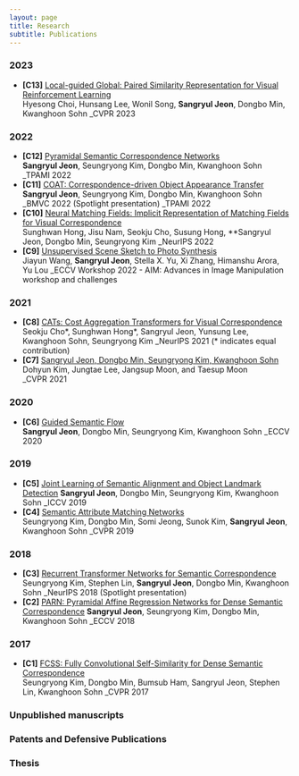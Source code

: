 ```yaml
---
layout: page
title: Research
subtitle: Publications
---
```


<!-- ### Manuscripts -->

<!-- 
 -->
<!-- - [Is Continual Learning Truly Learning Representations Continually?](https://arxiv.org/abs/2206.08101)  
Sungmin Cha, Dongsub Shim, Hyunwoo Kim, Moontae Lee, Honglak Lee, and Taesup Moon  
_Submitted_  
-->

### 2023
- **[C13]** [Local-guided Global: Paired Similarity Representation for Visual Reinforcement Learning]()  
Hyesong Choi, Hunsang Lee, Wonil Song, **Sangryul Jeon**, Dongbo Min, Kwanghoon Sohn 
_CVPR 2023 


### 2022
- **[C12]** [Pyramidal Semantic Correspondence Networks](https://ieeexplore.ieee.org/document/9594706)  
**Sangryul Jeon**, Seungryong Kim, Dongbo Min, Kwanghoon Sohn
_TPAMI 2022
- **[C11]** [COAT: Correspondence-driven Object Appearance Transfer]()  
**Sangryul Jeon**, Seungryong Kim, Dongbo Min, Kwanghoon Sohn
_BMVC 2022 (Spotlight presentation)
_TPAMI 2022
- **[C10]** [Neural Matching Fields: Implicit Representation of Matching Fields for Visual Correspondence]()  
Sunghwan Hong, Jisu Nam, Seokju Cho, Susung Hong, **Sangryul Jeon, Dongbo Min, Seungryong Kim
_NeurIPS 2022
- **[C9]** [Unsupervised Scene Sketch to Photo Synthesis]()  
Jiayun Wang, **Sangryul Jeon**, Stella X. Yu, Xi Zhang, Himanshu Arora, Yu Lou
_ECCV Workshop 2022 - AIM: Advances in Image Manipulation workshop and challenges


### 2021
- **[C8]** [CATs: Cost Aggregation Transformers for Visual Correspondence]()  
Seokju Cho*, Sunghwan Hong*, Sangryul Jeon, Yunsung Lee, Kwanghoon Sohn, Seungryong Kim
_NeurIPS 2021 (* indicates equal contribution)
- **[C7]** [Sangryul Jeon, Dongbo Min, Seungryong Kim, Kwanghoon Sohn]()  
Dohyun Kim, Jungtae Lee, Jangsup Moon, and Taesup Moon  
_CVPR 2021


### 2020
- **[C6]** [Guided Semantic Flow]()  
**Sangryul Jeon**, Dongbo Min, Seungryong Kim, Kwanghoon Sohn
_ECCV 2020 


### 2019
- **[C5]** [Joint Learning of Semantic Alignment and Object Landmark Detection]()
**Sangryul Jeon**, Dongbo Min, Seungryong Kim, Kwanghoon Sohn
_ICCV 2019 
- **[C4]** [Semantic Attribute Matching Networks]()  
Seungryong Kim, Dongbo Min, Somi Jeong, Sunok Kim, **Sangryul Jeon**, Kwanghoon Sohn
_CVPR 2019


### 2018
- **[C3]** [Recurrent Transformer Networks for Semantic Correspondence]()
Seungryong Kim, Stephen Lin, **Sangryul Jeon**, Dongbo Min, Kwanghoon Sohn
_NeurIPS 2018 (Spotlight presentation)
- **[C2]** [PARN: Pyramidal Affine Regression Networks for Dense Semantic Correspondence]()
**Sangryul Jeon**, Seungryong Kim, Dongbo Min, Kwanghoon Sohn
_ECCV 2018


### 2017
- **[C1]** [	FCSS: Fully Convolutional Self-Similarity for Dense Semantic Correspondence]()  
Seungryong Kim, Dongbo Min, Bumsub Ham, Sangryul Jeon, Stephen Lin, Kwanghoon Sohn
_CVPR 2017

### Unpublished manuscripts

### Patents and Defensive Publications

### Thesis
